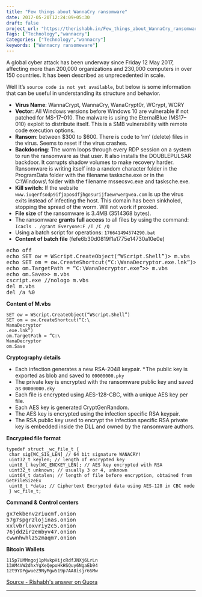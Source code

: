 ```yaml
---
title: "Few things about WannaCry ransomware"
date: 2017-05-20T12:24:09+05:30
draft: false
project_url: "https://therishabh.in/Few_things_about_WannaCry_ransomware/"
Tags: ["Technology","wannacry"]
Categories: ["Technology","wannacry"]
keywords: ["Wannacry ransomeware"]
---
```


A global cyber attack has been underway since Friday 12 May 2017, affecting more than 200,000 organizations and 230,000 computers in over 150 countries. It has been described as unprecedented in scale.

Well It’s ```source code is not yet available```, but below is some information that can be useful in understanding its structure and behavior.

* **Virus Name**: WannaCrypt, WannaCry, WanaCrypt0r, WCrypt, WCRY
* **Vector**: All Windows versions before Windows 10 are vulnerable if not patched for MS-17–010. The malware is using the EternalBlue (MS17–010) exploit to distribute itself. This is a SMB vulnerability with remote code execution options.
* **Ransom**: between $300 to $600. There is code to ‘rm’ (delete) files in the virus. Seems to reset if the virus crashes.
* **Backdooring**: The worm loops through every RDP session on a system to run the ransomware as that user. It also installs the DOUBLEPULSAR backdoor. It corrupts shadow volumes to make recovery harder. Ransomware is writing itself into a random character folder in the ProgramData folder with the filename tasksche.exe or in the C:\Windows\ folder with the filename mssecsvc.exe and tasksche.exe.
* **Kill switch**: If the website ``www.iuqerfsodp9ifjaposdfjhgosurijfaewrwergwea.com`` is up the virus exits instead of infecting the host. This domain has been sinkholed, stopping the spread of the worm. Will not work if proxied.
* **File size** of the ransomware is 3.4MB (3514368 bytes).
* The ransomware **grants full access** to all files by using the command:
     ``Icacls . /grant Everyone:F /T /C /Q``
* Using a batch script for operations:
     ``176641494574290.bat``
* **Content of batch file** (fefe6b30d0819f1a1775e14730a10e0e)

<pre>
echo off
echo SET ow = WScript.CreateObject(“WScript.Shell”)> m.vbs
echo SET om = ow.CreateShortcut(“C:\WanaDecryptor.exe.lnk”)>> m.vbs
echo om.TargetPath = “C:\WanaDecryptor.exe”>> m.vbs
echo om.Save>> m.vbs
cscript.exe //nologo m.vbs
del m.vbs
del /a %0
</pre>


**Content of M.vbs**


	SET ow = WScript.CreateObject(“WScript.Shell”)
	SET om = ow.CreateShortcut(“C:\
	WanaDecryptor
	.exe.lnk”)
	om.TargetPath = “C:\
	WanaDecryptor
	om.Save


**Cryptography details**

* Each infection generates a new RSA-2048 keypair.
* The public key is exported as blob and saved to ``00000000.pky``
* The private key is encrypted with the ransomware public key and saved as ``00000000.eky``
* Each file is encrypted using AES-128-CBC, with a unique AES key per file.
* Each AES key is generated CryptGenRandom.
* The AES key is encrypted using the infection specific RSA keypair.
* The RSA public key used to encrypt the infection specific RSA private key is embedded inside the DLL and owned by the ransomware authors.


**Encrypted file format**

	typedef struct _wc_file_t {
	 char sig[WC_SIG_LEN] // 64 bit signature WANACRY!
	 uint32_t keylen; // length of encrypted key
	 uint8_t key[WC_ENCKEY_LEN]; // AES key encrypted with RSA
	 uint32_t unknown; // usually 3 or 4, unknown
	 uint64_t datalen; // length of file before encryption, obtained from GetFileSizeEx
	 uint8_t *data; // Ciphertext Encrypted data using AES-128 in CBC mode
	 } wc_file_t;



**Command & Control centers**
<pre>
gx7ekbenv2riucmf.onion
57g7spgrzlojinas.onion
xxlvbrloxvriy2c5.onion
76jdd2ir2embyv47.onion
cwwnhwhlz52maqm7.onion
</pre>

**Bitcoin Wallets**

	115p7UMMngoj1pMvkpHijcRdfJNXj6LrLn
	13AM4VW2dhxYgXeQepoHkHSQuy6NgaEb94
	12t9YDPgwueZ9NyMgw519p7AA8isjr6SMw


[Source - Rishabh's answer on Quora](https://www.quora.com/What-is-WannaCry-Ransomwares-source-code/answer/Rishabh-395)

___________________________________________
